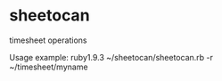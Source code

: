 sheetocan
=========

timesheet operations

Usage example:
ruby1.9.3 ~/sheetocan/sheetocan.rb -r ~/timesheet/myname
